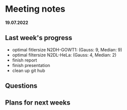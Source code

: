 # Meeting notes
**19.07.2022**
## Last week's progress
- optimal fitlersize N2DH-GOWT1: (Gauss: 9, Median: 9)
- optimal filtersize N2DL-HeLa: (Gauss: 4, Median: 2)
- finish report
- finish presentation
- clean up git hub
 
## Questions


## Plans for next weeks


